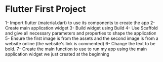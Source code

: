 # Flutter First Project
1- Import flutter (material.dart) to use its components to create the app
2- Create main application widget
3- Build widget using Build
4- Use Scaffold and give all necessary parameters and properties to shape the application
5- Ensure the first image is from the assets and the second image is from a website online (the website's link is commented)
6- Change the text to be bold.
7- Create the main function to use to run my app using the main application widget we just created at the beginning
